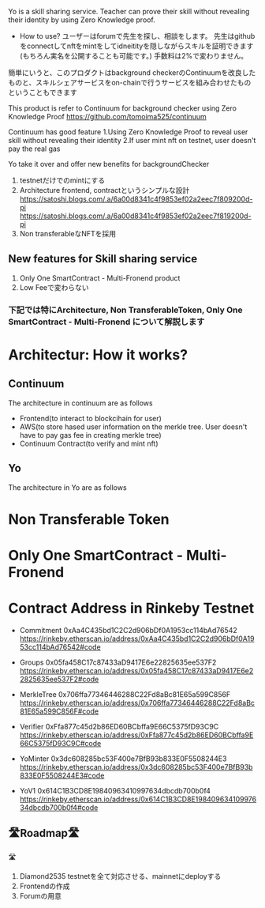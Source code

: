Yo is a skill sharing service.
Teacher can prove their skill without revealing their identity by using Zero Knowledge proof.

- How to use?
ユーザーはforumで先生を探し、相談をします。
先生はgithubをconnectしてnftをmintをしてidneitityを隠しながらスキルを証明できます
(もちろん実名を公開することも可能です。)
手数料は2%で変わりません。

簡単にいうと、このプロダクトはbackground checkerのContinuumを改良したものと、スキルシェアサービスをon-chainで行うサービスを組み合わせたものということもできます

This product is refer to Continuum for background checker using Zero Knowledge Proof
https://github.com/tomoima525/continuum

Continuum has good feature
1.Using Zero Knowledge Proof to reveal user skill without revealing their identity
2.If user mint nft on testnet, user doesn't pay the real gas

Yo take it over and offer new benefits for backgroundChecker
1. testnetだけでのmintにする
2.  Architecture
frontend, contractというシンプルな設計
https://satoshi.blogs.com/.a/6a00d8341c4f9853ef02a2eec7f809200d-pi
https://satoshi.blogs.com/.a/6a00d8341c4f9853ef02a2eec7f819200d-pi
3. Non transferableなNFTを採用

## New features for Skill sharing service
1. Only One SmartContract - Multi-Fronend product
2. Low Feeで変わらない

### 下記では特にArchitecture, Non TransferableToken, Only One SmartContract - Multi-Fronend について解説します

# Architectur: How it works?
## Continuum
The architecture in continuum are as follows
- Frontend(to interact to blockcihain for user)
- AWS(to store hased user information on the merkle tree. User doesn't have to pay gas fee in creating merkle tree)
- Continuum Contract(to verify and mint nft)

## Yo
The architecture in Yo are as follows

# Non Transferable Token


# Only One SmartContract - Multi-Fronend 



# Contract Address in Rinkeby Testnet

-   Commitment
    0xAa4C435bd1C2C2d906bDf0A1953cc114bAd76542
    https://rinkeby.etherscan.io/address/0xAa4C435bd1C2C2d906bDf0A1953cc114bAd76542#code

-   Groups
    0x05fa458C17c87433aD9417E6e22825635ee537F2
    https://rinkeby.etherscan.io/address/0x05fa458C17c87433aD9417E6e22825635ee537F2#code
-   MerkleTree
    0x706ffa77346446288C22Fd8aBc81E65a599C856F
    https://rinkeby.etherscan.io/address/0x706ffa77346446288C22Fd8aBc81E65a599C856F#code

-   Verifier
    0xFfa877c45d2b86ED60BCbffa9E66C5375fD93C9C
    https://rinkeby.etherscan.io/address/0xFfa877c45d2b86ED60BCbffa9E66C5375fD93C9C#code
-   YoMinter
    0x3dc608285bc53F400e7BfB93b833E0F5508244E3
    https://rinkeby.etherscan.io/address/0x3dc608285bc53F400e7BfB93b833E0F5508244E3#code
-   YoV1
    0x614C1B3CD8E19840963410997634dbcdb700b0f4
    https://rinkeby.etherscan.io/address/0x614C1B3CD8E19840963410997634dbcdb700b0f4#code

## 🛣Roadmap🛣
🛣
1. Diamond2535 testnetを全て対応させる、mainnetにdeployする
2. Frontendの作成
3. Forumの用意
